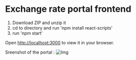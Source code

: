 # Exchange rate portal frontend

1. Download ZIP and unzip it
2. cd to directory and run 'npm install react-scripts'
3. run 'npm start'

Open [http://localhost:3000](http://localhost:3000) to view it in your browser.

Sreenshot of the portal :
![Img](https://i.pinimg.com/originals/75/95/b4/7595b4866acd8058e59a89ba671a6b8a.jpg)
